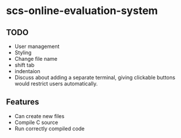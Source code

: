 # scs-online-evaluation-system

## TODO
- User management
- Styling
- Change file name
- shift tab
- indentaion
- Discuss about adding a separate terminal, giving clickable buttons would restrict users automatically.

## Features
- Can create new files
- Compile C source
- Run correctly compiled code
